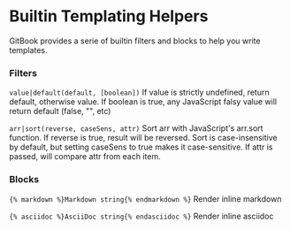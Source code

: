 # Builtin Templating Helpers

GitBook provides a serie of builtin filters and blocks to help you write templates.

### Filters

`value|default(default, [boolean])`
If value is strictly undefined, return default, otherwise value. If boolean is true, any JavaScript falsy value will return default (false, "", etc)

`arr|sort(reverse, caseSens, attr)`
Sort arr with JavaScript's arr.sort function. If reverse is true, result will be reversed. Sort is case-insensitive by default, but setting caseSens to true makes it case-sensitive. If attr is passed, will compare attr from each item.

### Blocks

`{% markdown %}Markdown string{% endmarkdown %}`
Render inline markdown

`{% asciidoc %}AsciiDoc string{% endasciidoc %}`
Render inline asciidoc
